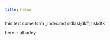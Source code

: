 ```yaml
---
title: helow
---
```



this text come form _index.md
sldfasl;dkf';alskdfk


here is alhadey




